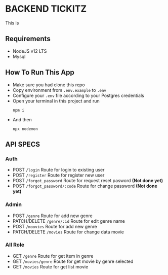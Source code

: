 # BACKEND TICKITZ
This is 

## Requirements
- NodeJS v12 LTS
- Mysql

## How To Run This App

- Make sure you had clone this repo
- Copy environment from `.env.example` to `.env`
- Configure your `.env` file according to your Postgres credentials
- Open your terminal in this project and run 
  ```
  npm i
  ```
- And then
  ```
  npx nodemon
  ```

## API SPECS

### Auth
- POST `/login` Route for login to existing user
- POST `/register` Route for register new user
- POST `/forgot_password` Route for request reset pasword **(Not done yet)**
- POST `/forgot_password/:code` Route for change password **(Not done yet)**

### Admin
- POST `/genre` Route for add new genre
- PATCH/DELETE `/genre/:id` Route for edit genre name
- POST `/moovies` Route for add new genre
- PATCH/DELETE `/movies` Route for change data movie

### All Role
- GET `/genre` Route for get item in genre
- GET `/movies/genre` Route for get movie by genre selected
- GET `/movies` Route for get list movie
